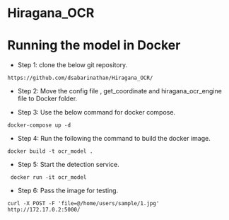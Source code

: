 # Hiragana_OCR





# Running the model in Docker


- Step 1: clone the below git repository. 

```
https://github.com/dsabarinathan/Hiragana_OCR/
```

- Step 2: Move the config file , get_coordinate and hiragana_ocr_engine file to Docker folder. 


- Step 3: Use the below command for docker compose.

```
docker-compose up -d
```
- Step 4: Run the following the command to build the docker image.

```
docker build -t ocr_model .
```
- Step 5: Start the detection service. 

```
 docker run -it ocr_model
```

- Step 6: Pass the image for testing. 

```
curl -X POST -F 'file=@/home/users/sample/1.jpg' http://172.17.0.2:5000/

```

